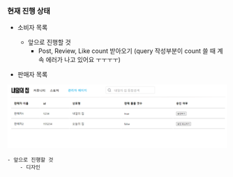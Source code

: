 ### 현재 진행 상태

- 소비자 목록
    - 앞으로 진행할 것
        - Post, Review, Like count 받아오기 (query 작성부분이 count 쓸 때 계속 에러가 나고 있어요 ㅜㅜㅜㅜ)

- 판매자 목록

<img src='img/판매자목록_admin.PNG' />

    - 앞으로 진행할 것
        - 디자인